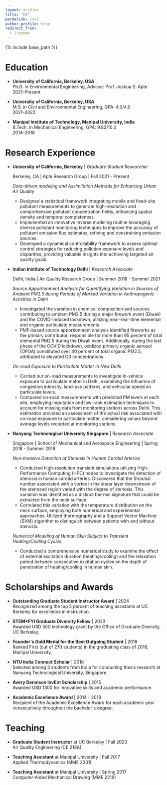 ```yaml
---
layout: archive
title: "CV"
permalink: /cv/
author_profile: true
redirect_from:
  - /resume
---
```


{% include base_path %}

Education
======
- **University of California, Berkeley, USA**  
  Ph.D. in Environmental Engineering, Advisor: Prof. Joshua S. Apte  
  2021–Present

- **University of California, Berkeley, USA**  
  M.S. in Civil and Environmental Engineering, GPA: 4.0/4.0  
  2021–2022

- **Manipal Institute of Technology, Manipal University, India**   
  B.Tech. in Mechanical Engineering, GPA: 9.82/10.0  
  2014–2018


Research Experience
======
- **University of California, Berkeley** |
  _Graduate Student Researcher_
  
  Berkeley, CA | Apte Research Group | 
  Fall 2021 - Present

  *Data-driven modeling and Assimilation Methods for Enhancing Urban Air Quality*  
  - Designed a statistical framework integrating mobile and fixed-site pollutant measurements to generate high-resolution and comprehensive pollutant concentration fields, enhancing spatial density and temporal completeness.
  - Implemented an innovative inverse modeling routine leveraging diverse pollutant monitoring techniques to improve the accuracy of pollutant emission flux estimates, refining and constraining emission sources.
  - Developed a dynamical controllability framework to assess optimal control strategies for reducing pollution exposure levels and disparities, providing valuable insights into achieving targeted air quality goals.

- **Indian Institute of Technology Delhi** |
  _Research Associate_
  
  Delhi, India | Air Quality Research Group | 
  Summer 2018 - Summer 2021

  *Source Apportionment Analysis for Quantifying Variation in Sources of Ambient PM2.5 during Periods of Marked Variation in Anthropogenic Activities in Delhi*  
  - Investigated the variation in chemical composition and sources contributing to ambient PM2.5 during a major firework event (Diwali) and the COVID-induced lockdown, utilizing near-real-time elemental and organic particulate measurements.
  - PMF-based source apportionment analysis identified fireworks as the primary contributor, responsible for more than 95 percent of total elemental PM2.5 during the Diwali event. Additionally, during the last phase of the COVID lockdown, oxidized primary organic aerosol (OPOA) constituted over 40 percent of total organic PM2.5, attributed to elevated O3 concentrations.

  *On-road Exposure to Particulate Matter in New Delhi*  
  - Carried out on-road measurements to investigate in-vehicle exposure to particulate matter in Delhi, examining the influence of congestion intensity, land-use patterns, and vehicular speed on particulate levels.
  - Compared on-road measurements with predicted PM levels at each site, employing imputation and low-rank estimation techniques to account for missing data from monitoring stations across Delhi. This estimation provided an assessment of the actual risk associated with on-road exposure to particulate matter, considering values beyond average levels recorded at monitoring stations.

- **Nanyang Technological University Singapore** |
  _Research Associate_
  
  Singapore | School of Mechanical and Aerospace Engineering | 
  Spring 2018 - Summer 2018

  *Non-Invasive Detection of Stenosis in Human Carotid Arteries*  
  - Conducted high-resolution transient simulations utilizing High-Performance Computing (HPC) nodes to investigate the detection of stenosis in human carotid arteries. Discovered that the Strouhal number associated with a vortex in the shear layer downstream of the stenosed region varied with the degree of stenosis. This variation was identified as a distinct thermal signature that could be extracted from the neck surface.
  - Correlated this variation with the temperature distribution on the neck surface, employing both numerical and experimental approaches. Utilized thermography and a Support Vector Machine (SVM) algorithm to distinguish between patients with and without stenosis.

  *Numerical Modeling of Human Skin Subject to Transient Heating/Cooling Cycles*  
  - Conducted a comprehensive numerical study to examine the effect of external excitation duration (heating/cooling) and the relaxation period between consecutive excitation cycles on the depth of penetration of heating/cooling in human skin.
  
Scholarships and Awards
======

- **Outstanding Graduate Student Instructor Award** | 2024  
  Recognized among the top 5 percent of teaching assistants at UC Berkeley for excellence in instruction.

- **STEM*FYI Graduate Diversity Fellow** | 2023  
  Awarded USD 500 technology grant by the Office of Graduate Diversity, UC Berkeley.

- **Founder's Gold Medal for the Best Outgoing Student** | 2018  
  Ranked First (out of 270 students) in the graduating class of 2018, Manipal University.

- **NTU India Connect Scholar** | 2018  
  Selected among 3 students from India for conducting thesis research at Nanyang Technological University, Singapore.

- **Avery Dennison InvEnt Scholarship** | 2015  
  Awarded USD 1300 for innovative skills and academic performance.

- **Academic Excellence Award** | 2014 - 2018  
  Recipient of the Academic Excellence Award for each academic year consecutively throughout the bachelor's degree.

  
Teaching
======
 - **Graduate Student Instructor** at UC Berkeley | Fall 2023  
  Air Quality Engineering (CE 218A)

- **Teaching Assistant** at Manipal University | Fall 2017  
  Applied Thermodynamics (MME 2201)

- **Teaching Assistant** at Manipal University | Spring 2017  
  Computer-Aided Mechanical Drawing (MME 2216)
  

